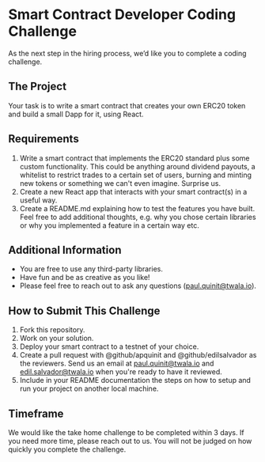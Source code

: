# Smart Contract Developer Coding Challenge
As the next step in the hiring process, we’d like you to complete a coding challenge.

## The Project

Your task is to write a smart contract that creates your own ERC20 token and build a small Dapp for it, using React.

## Requirements

1. Write a smart contract that implements the ERC20 standard plus some custom functionality. This could be anything around dividend payouts, a whitelist to restrict trades to a certain set of users, burning and minting new tokens or something we can't even imagine. Surprise us.
2. Create a new React app that interacts with your smart contract(s) in a useful way.
3. Create a README.md explaining how to test the features you have built. Feel free to add additional thoughts, e.g. why you chose certain libraries or why you implemented a feature in a certain way etc.

## Additional Information
* You are free to use any third-party libraries.
* Have fun and be as creative as you like!
* Please feel free to reach out to ask any questions (paul.quinit@twala.io).

## How to Submit This Challenge
1. Fork this repository.
2. Work on your solution.
3. Deploy your smart contract to a testnet of your choice.
4. Create a pull request with @github/apquinit and @github/edilsalvador as the reviewers. Send us an email at paul.quinit@twala.io and edil.salvador@twala.io when you're ready to have it reviewed.
5. Include in your README documentation the steps on how to setup and run your project on another local machine.

## Timeframe

We would like the take home challenge to be completed within 3 days. If you need more time, please reach out to us. You will not be judged on how quickly you complete the challenge.
